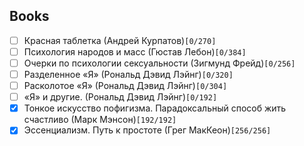 ## Books

- [ ] Красная таблетка (Андрей Курпатов)`[0/270]`
- [ ] Психология народов и масс (Гюстав Лебон)`[0/384]`
- [ ] Очерки по психологии сексуальности (Зигмунд Фрейд)`[0/256]`
- [ ] Разделенное «Я» (Рональд Дэвид Лэйнг)`[0/320]`
- [ ] Расколотое «Я» (Рональд Дэвид Лэйнг)`[0/304]`
- [ ] «Я» и другие. (Рональд Дэвид Лэйнг)`[0/192]`
- [x] Тонкое искусство пофигизма. Парадоксальный способ жить счастливо (Марк Мэнсон)`[192/192]`
- [x] Эссенциализм. Путь к простоте (Грег МакКеон)`[256/256]`
